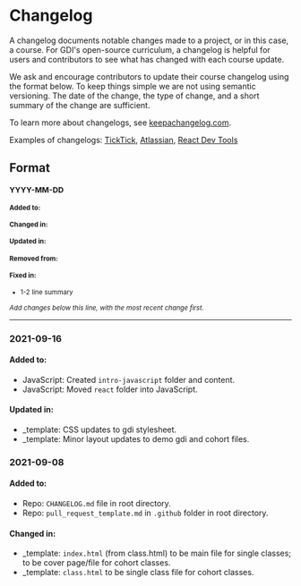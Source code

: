 # Changelog

A changelog documents notable changes made to a project, or in this case, a course. For GDI's open-source curriculum, a changelog is helpful for users and contributors to see what has changed with each course update.

We ask and encourage contributors to update their course changelog using the format below. To keep things simple we are not using semantic versioning. The date of the change, the type of change, and a short summary of the change are sufficient.

To learn more about changelogs, see [keepachangelog.com](https://keepachangelog.com/en/1.0.0/).

Examples of changelogs: [TickTick](https://ticktick.com/public/changelog/en.html), [Atlassian](https://developer.atlassian.com/platform/forge/changelog/), [React Dev Tools](https://github.com/facebook/react/blob/main/packages/react-devtools/CHANGELOG.md)

## Format

<small>

### YYYY-MM-DD

#### Added to:

#### Changed in:

#### Updated in:

#### Removed from:

#### Fixed in:

- 1-2 line summary

_Add changes below this line, with the most recent change first._
</small>

<hr>

### 2021-09-16

#### Added to:

- JavaScript: Created `intro-javascript` folder and content.
- JavaScript: Moved `react` folder into JavaScript.

#### Updated in:

- \_template: CSS updates to gdi stylesheet.
- \_template: Minor layout updates to demo gdi and cohort files.

### 2021-09-08

#### Added to:

- Repo: `CHANGELOG.md` file in root directory.
- Repo: `pull_request_template.md` in `.github` folder in root directory.

#### Changed in:

- \_template: `index.html` (from class.html) to be main file for single classes; to be cover page/file for cohort classes.
- \_template: `class.html` to be single class file for cohort classes.
